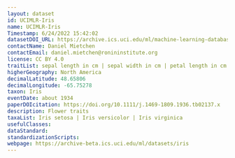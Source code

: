 ```yaml
---
layout: dataset
id: UCIMLR-Iris
name: UCIMLR-Iris
Timestamp: 6/24/2022 15:42:02
datasetDOI_URL: https://archive.ics.uci.edu/ml/machine-learning-databases/iris/
contactName: Daniel Mietchen
contactEmail: daniel.mietchen@ronininstitute.org
license: CC BY 4.0
traitList: sepal length in cm | sepal width in cm | petal length in cm | petal width in cm   
higherGeography: North America
decimalLatitude: 48.65806 
decimalLongitude: -65.75278
taxon: Iris
eventDate: about 1934
paperDOIcitation: https://doi.org/10.1111/j.1469-1809.1936.tb02137.x
description: Flower traits
taxaList: Iris setosa | Iris versicolor | Iris virginica
usefulClasses: 
dataStandard: 
standardizationScripts: 
webpage: https://archive-beta.ics.uci.edu/ml/datasets/iris
---
```

